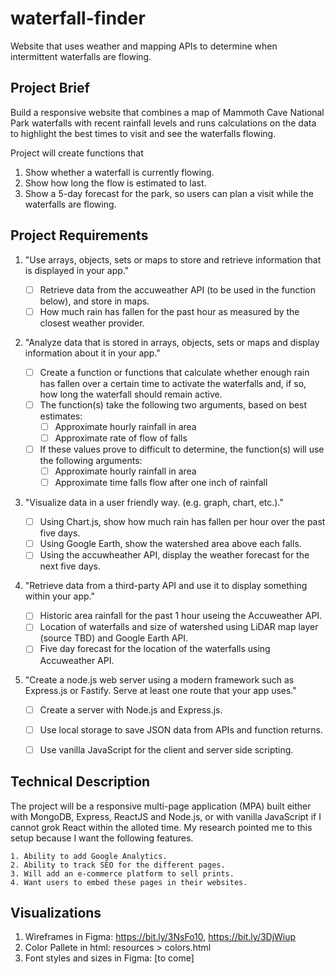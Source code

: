 # waterfall-finder
Website that uses weather and mapping APIs to determine when intermittent waterfalls are flowing. 
## Project Brief
Build a responsive website that combines a map of Mammoth Cave National Park waterfalls with recent rainfall levels and runs calculations on the data  to highlight the best times to visit and see the waterfalls flowing.

Project will create functions that
1. Show whether a waterfall is currently flowing.
2. Show how long the flow is estimated to last.
3. Show a 5-day forecast for the park, so users can plan a visit while the waterfalls are flowing.

## Project Requirements
1. "Use arrays, objects, sets or maps to store and retrieve information that is displayed in your app."
    - [ ] Retrieve data from the accuweather  API (to be used in the function below), and store in maps.
    - [ ] How much rain has fallen for the past hour as measured by the closest weather provider.

2. "Analyze data that is stored in arrays, objects, sets or maps and display information about it in your app."

    - [ ] Create a function or functions that calculate whether enough rain has fallen over a certain time to activate the waterfalls and, if so, how long the waterfall should remain active. 
    - [ ] The function(s) take the following two arguments, based on best estimates:
        - [ ] Approximate hourly rainfall in area 
        - [ ] Approximate rate of flow of falls

    - [ ] If these values prove to difficult to determine, the function(s) will use the following arguments:
        - [ ] Approximate hourly rainfall in area  
        - [ ] Approximate time falls flow after one inch of rainfall

3. "Visualize data in a user friendly way. (e.g. graph, chart, etc.)."

    - [ ] Using Chart.js, show how much rain has fallen per hour over the past five days.
    - [ ] Using Google Earth, show the watershed area above each falls.
    - [ ] Using the accuwheather API, display the weather forecast for the next five days.

4. "Retrieve data from a third-party API and use it to display something within your app."
    - [ ] Historic area rainfall for the past 1 hour useing the Accuweather API.
    - [ ] Location of waterfalls and size of watershed using LiDAR map layer (source TBD) and Google Earth API. 
    - [ ] Five day forecast for the location of the waterfalls using Accuweather API.

5. "Create a node.js web server using a modern framework such as Express.js or Fastify.  Serve at least one route that your app uses."

    - [ ] Create a server with Node.js and Express.js.
    - [ ] Use local storage to save JSON data from APIs and function returns.
    - [ ] Use vanilla JavaScript for the client and server side scripting.


## Technical Description
The project will be a responsive multi-page application (MPA) built either with MongoDB, Express, ReactJS and Node.js, or with vanilla JavaScript if I cannot grok React within the alloted time. My research pointed me to this setup because I want the following features.

    1. Ability to add Google Analytics.
    2. Ability to track SEO for the different pages.
    3. Will add an e-commerce platform to sell prints.
    4. Want users to embed these pages in their websites.

## Visualizations
1. Wireframes in Figma: https://bit.ly/3NsFo10, https://bit.ly/3DjWiup
2. Color Pallete in html: resources > colors.html
3. Font styles and sizes in Figma: [to come]

